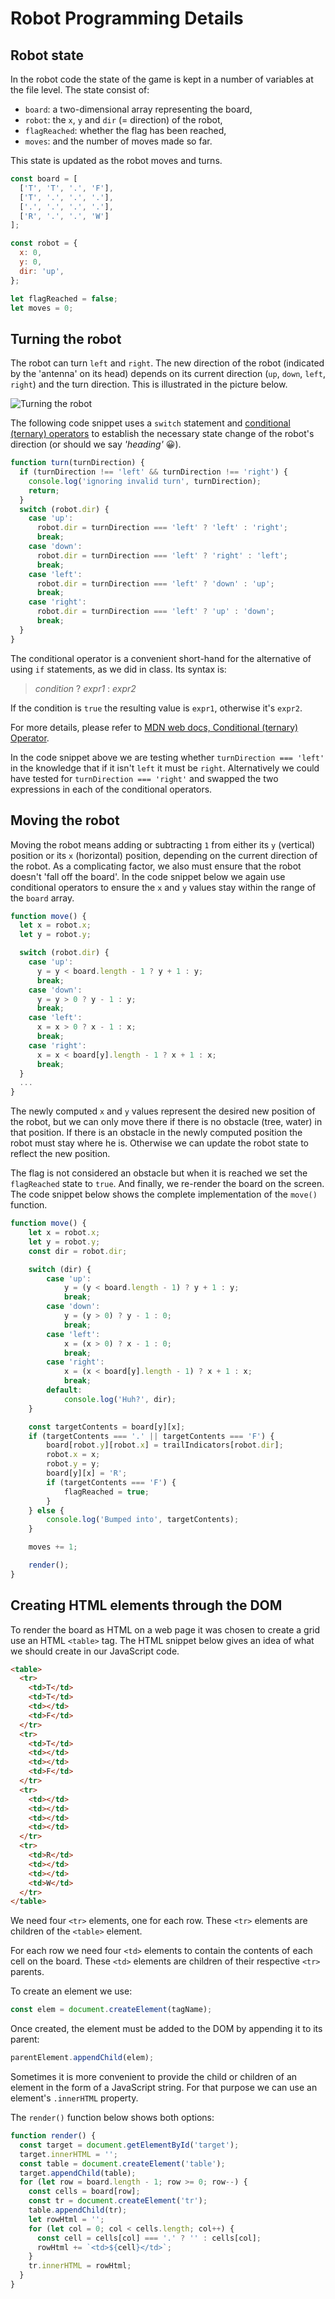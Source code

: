 # Robot Programming Details

## Robot state

In the robot code the state of the game is kept in a number of variables at the file level.
The state consist of:

- `board`: a two-dimensional array representing the board,
- `robot`: the `x`, `y` and `dir` (= direction) of the robot,
- `flagReached`: whether the flag has been reached,
- `moves`: and the number of moves made so far.

This state is updated as the robot moves and turns.

```js
const board = [
  ['T', 'T', '.', 'F'],
  ['T', '.', '.', '.'],
  ['.', '.', '.', '.'],
  ['R', '.', '.', 'W']
];

const robot = {
  x: 0,
  y: 0,
  dir: 'up',
};

let flagReached = false;
let moves = 0;
```

## Turning the robot

The robot can turn `left` and `right`. The new direction of the robot (indicated by the 'antenna' on its head) depends on its current direction (`up`, `down`, `left`, `right`) and the turn direction. This is illustrated in the picture below.

![Turning the robot](assets/robot-turn.png)

The following code snippet uses a `switch` statement and [conditional (ternary) operators](https://developer.mozilla.org/en-US/docs/Web/JavaScript/Reference/Operators/Conditional_Operator) to establish the necessary state change of the robot's direction (or should we say _'heading'_ :grinning:).

```js
function turn(turnDirection) {
  if (turnDirection !== 'left' && turnDirection !== 'right') {
    console.log('ignoring invalid turn', turnDirection);
    return;
  }
  switch (robot.dir) {
    case 'up':
      robot.dir = turnDirection === 'left' ? 'left' : 'right';
      break;
    case 'down':
      robot.dir = turnDirection === 'left' ? 'right' : 'left';
      break;
    case 'left':
      robot.dir = turnDirection === 'left' ? 'down' : 'up';
      break;
    case 'right':
      robot.dir = turnDirection === 'left' ? 'up' : 'down';
      break;
  }
}
```

The conditional operator is a convenient short-hand for the alternative of using `if` statements, as we did in class. Its syntax is:

> _condition_ ? _expr1_ : _expr2_

If the condition is `true` the resulting value is `expr1`, otherwise it's `expr2`.

For more details, please refer to [MDN web docs, Conditional (ternary) Operator](https://developer.mozilla.org/en-US/docs/Web/JavaScript/Reference/Operators/Conditional_Operator).

In the code snippet above we are testing whether `turnDirection === 'left'` in the knowledge that if it isn't `left` it must be `right`. Alternatively we could have tested for `turnDirection === 'right'` and swapped the two expressions in each of the conditional operators.

## Moving the robot

Moving the robot means adding or subtracting `1` from either its `y` (vertical) position or its `x` (horizontal) position, depending on the current direction of the robot. As a complicating factor, we also must ensure that the robot doesn't 'fall off the board'. In the code snippet below we again use conditional operators to ensure the `x` and `y` values stay within the range of the `board` array.

```js
function move() {
  let x = robot.x;
  let y = robot.y;

  switch (robot.dir) {
    case 'up':
      y = y < board.length - 1 ? y + 1 : y;
      break;
    case 'down':
      y = y > 0 ? y - 1 : y;
      break;
    case 'left':
      x = x > 0 ? x - 1 : x;
      break;
    case 'right':
      x = x < board[y].length - 1 ? x + 1 : x;
      break;
  }
  ...
}
```

The newly computed `x` and `y` values represent the desired new position of the robot, but we can only move there if there is no obstacle (tree, water) in that position. If there is an obstacle in the newly computed position the robot must stay where he is. Otherwise we can update the robot state to reflect the new position.

The flag is not considered an obstacle but when it is reached we set the `flagReached` state to `true`. And finally, we re-render the board on the screen. The code snippet below shows the complete implementation of the `move()` function.

```js
function move() {
    let x = robot.x;
    let y = robot.y;
    const dir = robot.dir;

    switch (dir) {
        case 'up':
            y = (y < board.length - 1) ? y + 1 : y;
            break;
        case 'down':
            y = (y > 0) ? y - 1 : 0;
            break;
        case 'left':
            x = (x > 0) ? x - 1 : 0;
            break;
        case 'right':
            x = (x < board[y].length - 1) ? x + 1 : x;
            break;
        default:
            console.log('Huh?', dir);
    }

    const targetContents = board[y][x];
    if (targetContents === '.' || targetContents === 'F') {
        board[robot.y][robot.x] = trailIndicators[robot.dir];
        robot.x = x;
        robot.y = y;
        board[y][x] = 'R';
        if (targetContents === 'F') {
            flagReached = true;
        }
    } else {
        console.log('Bumped into', targetContents);
    }

    moves += 1;

    render();
}
```

## Creating HTML elements through the DOM

To render the board as HTML on a web page it was chosen to create a grid use an HTML `<table>` tag. The HTML snippet below gives an idea of what we should create in our JavaScript code.

```html
<table>
  <tr>
    <td>T</td>
    <td>T</td>
    <td></td>
    <td>F</td>
  </tr>
  <tr>
    <td>T</td>
    <td></td>
    <td></td>
    <td>F</td>
  </tr>
  <tr>
    <td></td>
    <td></td>
    <td></td>
    <td></td>
  </tr>
  <tr>
    <td>R</td>
    <td></td>
    <td></td>
    <td>W</td>
  </tr>
</table>
```

We need four `<tr>` elements, one for each row. These `<tr>` elements are children of the `<table>` element.

For each row we need four `<td>` elements to contain the contents of each cell on the board. These `<td>` elements are children of their respective `<tr>` parents.

To create an element we use:

```js
const elem = document.createElement(tagName);
```

Once created, the element must be added to the DOM by appending it to its parent:

```js
parentElement.appendChild(elem);
```

Sometimes it is more convenient to provide the child or children of an element in the form of a JavaScript string. For that purpose we can use an element's `.innerHTML` property.

The `render()` function below shows both options:

```js
function render() {
  const target = document.getElementById('target');
  target.innerHTML = '';
  const table = document.createElement('table');
  target.appendChild(table);
  for (let row = board.length - 1; row >= 0; row--) {
    const cells = board[row];
    const tr = document.createElement('tr');
    table.appendChild(tr);
    let rowHtml = '';
    for (let col = 0; col < cells.length; col++) {
      const cell = cells[col] === '.' ? '' : cells[col];
      rowHtml += `<td>${cell}</td>`;
    }
    tr.innerHTML = rowHtml;
  }
}
```
